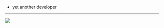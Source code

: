 - yet another developer
<!---
tarikbayer/tarikbayer is a ✨ special ✨ repository because its `README.md` (this file) appears on your GitHub profile.
You can click the Preview link to take a look at your changes.
--->
************************
<img align="left" src="https://github-readme-stats.vercel.app/api/top-langs/?username=tarikbayer&layout=compact&title_color=ffffff&text_color=c9cacc&icon_color=2bbc8a&bg_color=1d1f21&langs_count=15"/>
 
 
